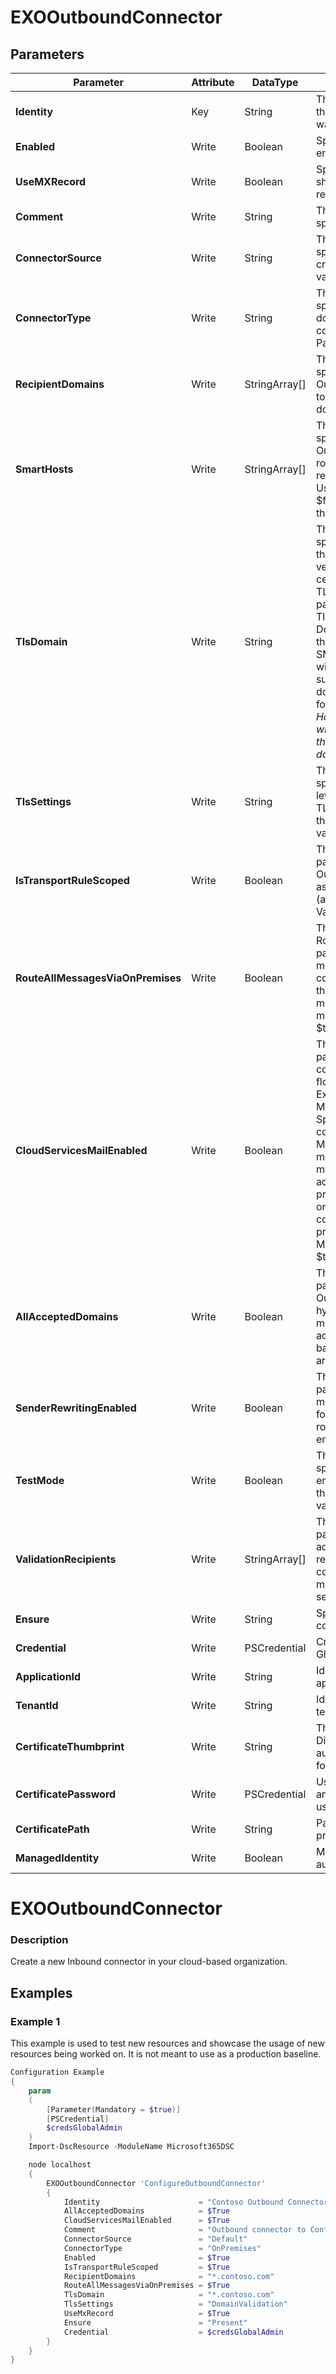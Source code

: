 ﻿# EXOOutboundConnector

## Parameters

| Parameter | Attribute | DataType | Description | Allowed Values |
| --- | --- | --- | --- | --- |
| **Identity** | Key | String | The Identity parameter specifies the outbound connector that you want to modify. ||
| **Enabled** | Write | Boolean | Specifies whether connector is enabled. ||
| **UseMXRecord** | Write | Boolean | Specifies whether connector should use MXRecords for target resolution. ||
| **Comment** | Write | String | The Comment parameter specifies an optional comment. ||
| **ConnectorSource** | Write | String | The ConnectorSource parameter specifies how the connector is created. DO NOT CHANGE THIS! values are Default (the default) | Migrated | HybridWizard  |Default, Migrated, HybridWizard|
| **ConnectorType** | Write | String | The ConnectorType parameter specifies a category for the domains that are serviced by the connector. Valid values are Partner and OnPremises |Partner, OnPremises|
| **RecipientDomains** | Write | StringArray[] | The RecipientDomains parameter specifies the domain that the Outbound connector routes mail to. You can specify multiple domains separated by commas. ||
| **SmartHosts** | Write | StringArray[] | The SmartHosts parameter specifies the smart hosts the Outbound connector uses to route mail. This parameter is required if you set the UseMxRecord parameter to $false and must be specified on the same command line. ||
| **TlsDomain** | Write | String | The TlsDomain parameter specifies the domain name that the Outbound connector uses to verify the FQDN of the target certificate when establishing a TLS secured connection. This parameter is only used if the TlsSettings parameter is set to DomainValidation. Valid input for the TlsDomain parameter is an SMTP domain. You can use a wildcard character to specify all subdomains of a specified domain, as shown in the following example: *.contoso.com. However, you can't embed a wildcard character, as shown in the following example: domain.*.contoso.com ||
| **TlsSettings** | Write | String | The TlsSettings parameter specifies the TLS authentication level that's used for outbound TLS connections established by this Outbound connector. Valid values are:EncryptionOnly | CertificateValidation | DomainValidation |EncryptionOnly, CertificateValidation, DomainValidation|
| **IsTransportRuleScoped** | Write | Boolean | The IsTransportRuleScoped parameter specifies whether the Outbound connector is associated with a transport rule (also known as a mail flow rule). Valid values are: $true | $false ||
| **RouteAllMessagesViaOnPremises** | Write | Boolean | The RouteAllMessagesViaOnPremises parameter specifies that all messages serviced by this connector are first routed through the on-premises messaging system (Centralized mailrouting). Valid values are: $true | $false ||
| **CloudServicesMailEnabled** | Write | Boolean | The CloudServicesMailEnabled parameter specifies whether the connector is used for hybrid mail flow between an on-premises Exchange environment and Microsoft Office 365. Specifically, this parameter controls how certain internal X-MS-Exchange-Organization-* message headers are handled in messages that are sent between accepted domains in the on-premises and cloud organizations. These headers are collectively known as cross-premises headers. DO NOT USE MANUALLY! Valid values are: $true | $false ||
| **AllAcceptedDomains** | Write | Boolean | The AllAcceptedDomains parameter specifies whether the Outbound connector is used in hybrid organizations where message recipients are in accepted domains of the cloud-based organization. Valid values are: $true | $false (default) ||
| **SenderRewritingEnabled** | Write | Boolean | The SenderRewritingEnabled parameter specifies that all messages that normally qualify for SRS rewriting are rewritten for routing through the on-premises email system. ||
| **TestMode** | Write | Boolean | The TestMode parameter specifies whether you want to enabled or disable test mode for the Outbound connector. Valid values are: $true | $false (default) ||
| **ValidationRecipients** | Write | StringArray[] | The ValidationRecipients parameter specifies the email addresses of the validation recipients for the Outbound connector. You can specify multiple email addresses separated by commas. ||
| **Ensure** | Write | String | Specifies if this Outbound connector should exist. |Present, Absent|
| **Credential** | Write | PSCredential | Credentials of the Exchange Global Admin ||
| **ApplicationId** | Write | String | Id of the Azure Active Directory application to authenticate with. ||
| **TenantId** | Write | String | Id of the Azure Active Directory tenant used for authentication. ||
| **CertificateThumbprint** | Write | String | Thumbprint of the Azure Active Directory application's authentication certificate to use for authentication. ||
| **CertificatePassword** | Write | PSCredential | Username can be made up to anything but password will be used for CertificatePassword ||
| **CertificatePath** | Write | String | Path to certificate used in service principal usually a PFX file. ||
| **ManagedIdentity** | Write | Boolean | Managed ID being used for authentication. ||

# EXOOutboundConnector

### Description

Create a new Inbound connector in your cloud-based organization.

## Examples

### Example 1

This example is used to test new resources and showcase the usage of new resources being worked on.
It is not meant to use as a production baseline.

```powershell
Configuration Example
{
    param
    (
        [Parameter(Mandatory = $true)]
        [PSCredential]
        $credsGlobalAdmin
    )
    Import-DscResource -ModuleName Microsoft365DSC

    node localhost
    {
        EXOOutboundConnector 'ConfigureOutboundConnector'
        {
            Identity                      = "Contoso Outbound Connector"
            AllAcceptedDomains            = $True
            CloudServicesMailEnabled      = $True
            Comment                       = "Outbound connector to Contoso"
            ConnectorSource               = "Default"
            ConnectorType                 = "OnPremises"
            Enabled                       = $True
            IsTransportRuleScoped         = $True
            RecipientDomains              = "*.contoso.com"
            RouteAllMessagesViaOnPremises = $True
            TlsDomain                     = "*.contoso.com"
            TlsSettings                   = "DomainValidation"
            UseMxRecord                   = $True
            Ensure                        = "Present"
            Credential                    = $credsGlobalAdmin
        }
    }
}
```

